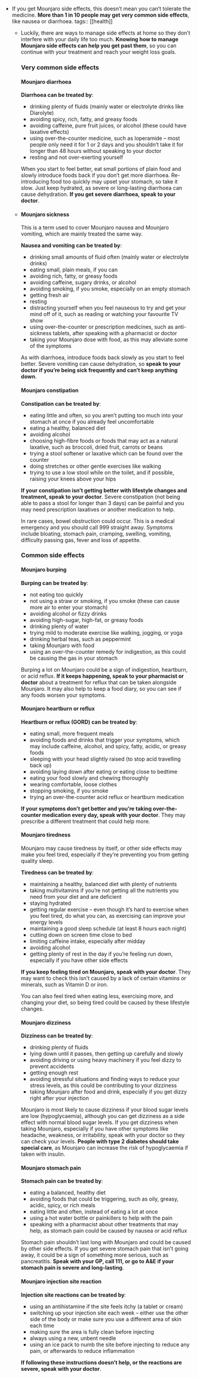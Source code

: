 - If you get Mounjaro side effects, this doesn’t mean you can’t tolerate the medicine. **More than 1 in 10 people may get very common side effects**, like nausea or diarrhoea.
  tags:: [[health]]
	- Luckily, there are ways to manage side effects at home so they don’t interfere with your daily life too much. **Knowing how to manage Mounjaro side effects can help you get past them**, so you can continue with your treatment and reach your weight loss goals.
	  
	  ### Very common side effects
	  
	  #### Mounjaro diarrhoea
	  
	  **Diarrhoea can be treated by**:
	  
	  * drinking plenty of fluids (mainly water or electrolyte drinks like Diarolyte)
	  * avoiding spicy, rich, fatty, and greasy foods
	  * avoiding caffeine, pure fruit juices, or alcohol (these could have laxative effects)
	  * using over-the-counter medicine, such as loperamide – most people only need it for 1 or 2 days and you shouldn’t take it for longer than 48 hours without speaking to your doctor
	  * resting and not over-exerting yourself
	  
	  When you start to feel better, eat small portions of plain food and slowly introduce foods back if you don’t get more diarrhoea. Re-introducing food too quickly may upset your stomach, so take it slow. Just keep hydrated, as severe or long-lasting diarrhoea can cause dehydration. **If you get severe diarrhoea, speak to your doctor**.
	- #### Mounjaro sickness
	  
	  This is a term used to cover Mounjaro nausea and Mounjaro vomiting, which are mainly treated the same way.
	  
	  **Nausea and vomiting can be treated by**:
	  
	  * drinking small amounts of fluid often (mainly water or electrolyte drinks)
	  * eating small, plain meals, if you can
	  * avoiding rich, fatty, or greasy foods
	  * avoiding caffeine, sugary drinks, or alcohol
	  * avoiding smoking, if you smoke, especially on an empty stomach
	  * getting fresh air
	  * resting
	  * distracting yourself when you feel nauseous to try and get your mind off of it, such as reading or watching your favourite TV show
	  * using over-the-counter or prescription medicines, such as anti-sickness tablets, after speaking with a pharmacist or doctor
	  * taking your Mounjaro dose with food, as this may alleviate some of the symptoms
	  
	  As with diarrhoea, introduce foods back slowly as you start to feel better. Severe vomiting can cause dehydration, so **speak to your doctor if you’re being sick frequently and can’t keep anything down**.
	  
	  #### Mounjaro constipation
	  
	  **Constipation can be treated by**:
	  
	  * eating little and often, so you aren’t putting too much into your stomach at once if you already feel uncomfortable
	  * eating a healthy, balanced diet
	  * avoiding alcohol
	  * choosing high-fibre foods or foods that may act as a natural laxative, such as broccoli, dried fruit, carrots or beans
	  * trying a stool softener or laxative which can be found over the counter
	  * doing stretches or other gentle exercises like walking
	  * trying to use a low stool while on the toilet, and if possible, raising your knees above your hips
	  
	  **If your constipation isn’t getting better with lifestyle changes and treatment, speak to your doctor**. Severe constipation (not being able to pass a stool for longer than 3 days) can be painful and you may need prescription laxatives or another medication to help.
	  
	  In rare cases, bowel obstruction could occur. This is a medical emergency and you should call 999 straight away. Symptoms include bloating, stomach pain, cramping, swelling, vomiting, difficulty passing gas, fever and loss of appetite.
	  
	  ### Common side effects
	  
	  #### Mounjaro burping
	  
	  **Burping can be treated by**:
	  
	  * not eating too quickly
	  * not using a straw or smoking, if you smoke (these can cause more air to enter your stomach)
	  * avoiding alcohol or fizzy drinks
	  * avoiding high-sugar, high-fat, or greasy foods
	  * drinking plenty of water
	  * trying mild to moderate exercise like walking, jogging, or yoga
	  * drinking herbal teas, such as peppermint
	  * taking Mounjaro with food
	  * using an over-the-counter remedy for indigestion, as this could be causing the gas in your stomach
	  
	  Burping a lot on Mounjaro could be a sign of indigestion, heartburn, or acid reflux. **If it keeps happening, speak to your pharmacist or doctor** about a treatment for reflux that can be taken alongside Mounjaro. It may also help to keep a food diary, so you can see if any foods worsen your symptoms.
	  
	  #### Mounjaro heartburn or reflux
	  
	  **Heartburn or reflux (GORD) can be treated by**:
	  
	  * eating small, more frequent meals
	  * avoiding foods and drinks that trigger your symptoms, which may include caffeine, alcohol, and spicy, fatty, acidic, or greasy foods
	  * sleeping with your head slightly raised (to stop acid travelling back up)
	  * avoiding laying down after eating or eating close to bedtime
	  * eating your food slowly and chewing thoroughly
	  * wearing comfortable, loose clothes
	  * stopping smoking, if you smoke
	  * trying an over-the-counter acid reflux or heartburn medication
	  
	  **If your symptoms don’t get better and you’re taking over-the-counter medication every day, speak with your doctor**. They may prescribe a different treatment that could help more.
	  
	  #### Mounjaro tiredness
	  
	  Mounjaro may cause tiredness by itself, or other side effects may make you feel tired, especially if they’re preventing you from getting quality sleep.
	  
	  **Tiredness can be treated by**:
	  
	  * maintaining a healthy, balanced diet with plenty of nutrients
	  * taking multivitamins if you’re not getting all the nutrients you need from your diet and are deficient
	  * staying hydrated
	  * getting regular exercise – even though it’s hard to exercise when you feel tired, do what you can, as exercising can improve your energy levels
	  * maintaining a good sleep schedule (at least 8 hours each night)
	  * cutting down on screen time close to bed
	  * limiting caffeine intake, especially after midday
	  * avoiding alcohol
	  * getting plenty of rest in the day if you’re feeling run down, especially if you have other side effects
	  
	  **If you keep feeling tired on Mounjaro, speak with your doctor**. They may want to check this isn’t caused by a lack of certain vitamins or minerals, such as Vitamin D or iron.
	  
	  You can also feel tired when eating less, exercising more, and changing your diet, so being tired could be caused by these lifestyle changes.
	  
	  #### Mounjaro dizziness
	  
	  **Dizziness can be treated by**:
	  
	  * drinking plenty of fluids
	  * lying down until it passes, then getting up carefully and slowly
	  * avoiding driving or using heavy machinery if you feel dizzy to prevent accidents
	  * getting enough rest
	  * avoiding stressful situations and finding ways to reduce your stress levels, as this could be contributing to your dizziness
	  * taking Mounjaro after food and drink, especially if you get dizzy right after your injection
	  
	  Mounjaro is most likely to cause dizziness if your blood sugar levels are low (hypoglycaemia), although you can get dizziness as a side effect with normal blood sugar levels. If you get dizziness when taking Mounjaro, especially if you have other symptoms like headache, weakness, or irritability, speak with your doctor so they can check your levels. **People with type 2 diabetes should take special care**, as Mounjaro can increase the risk of hypoglycaemia if taken with insulin.
	  
	  #### Mounjaro stomach pain
	  
	  **Stomach pain can be treated by**:
	  
	  * eating a balanced, healthy diet
	  * avoiding foods that could be triggering, such as oily, greasy, acidic, spicy, or rich meals
	  * eating little and often, instead of eating a lot at once
	  * using a hot water bottle or painkillers to help with the pain
	  * speaking with a pharmacist about other treatments that may help, as stomach pain could be caused by nausea or acid reflux
	  
	  Stomach pain shouldn’t last long with Mounjaro and could be caused by other side effects. If you get severe stomach pain that isn’t going away, it could be a sign of something more serious, such as pancreatitis. **Speak with your GP, call 111, or go to A\&E if your stomach pain is severe and long-lasting**.
	  
	  #### Mounjaro injection site reaction
	  
	  **Injection site reactions can be treated by**:
	  
	  * using an antihistamine if the site feels itchy (a tablet or cream)
	  * switching up your injection site each week – either use the other side of the body or make sure you use a different area of skin each time
	  * making sure the area is fully clean before injecting
	  * always using a new, unbent needle
	  * using an ice pack to numb the site before injecting to reduce any pain, or afterwards to reduce inflammation
	  
	  **If following these instructions doesn’t help, or the reactions are severe, speak with your doctor**.